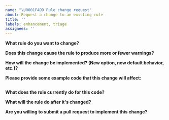 ```yaml
---
name: "\U0001F4DD Rule change request"
about: Request a change to an existing rule
title: ''
labels: enhancement, triage
assignees: ''
---
```


**What rule do you want to change?**

**Does this change cause the rule to produce more or fewer warnings?**

**How will the change be implemented? (New option, new default behavior, etc.)?**

**Please provide some example code that this change will affect:**

<!-- Put your code examples here -->

```html

```

**What does the rule currently do for this code?**

**What will the rule do after it's changed?**

**Are you willing to submit a pull request to implement this change?**
